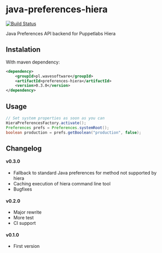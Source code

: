 java-preferences-hiera
======================

[![Build Status](https://travis-ci.org/wavesoftware/java-preferences-hiera.png?branch=master)](https://travis-ci.org/wavesoftware/java-preferences-hiera)

Java Preferences API backend for Puppetlabs Hiera

Instalation
-----------

With maven dependency:

```xml
<dependency>
    <groupId>pl.wavesoftware</groupId>
	<artifactId>preferences-hiera</artifactId>
	<version>0.3.0</version>
</dependency>
```

Usage
-----

```java
// Set system properties as soon as you can
HieraPreferencesFactory.activate();
Preferences prefs = Preferences.systemRoot();
boolean production = prefs.getBoolean("production", false);
```

Changelog
---------

#### v0.3.0 ####

- Fallback to standard Java preferences for method not supported by hiera
- Caching execution of hiera command line tool
- Bugfixes

#### v0.2.0 ####

- Major rewrite
- More test
- CI support

#### v0.1.0 ####

- First version